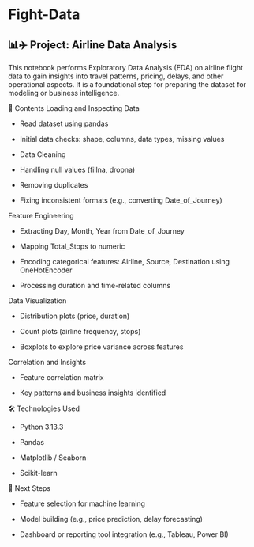 # Fight-Data

## 📊✈️ Project: Airline Data Analysis
This notebook performs Exploratory Data Analysis (EDA) on airline flight data to gain insights into travel patterns, pricing, delays, and other operational aspects. It is a foundational step for preparing the dataset for modeling or business intelligence.

📁 Contents
Loading and Inspecting Data

- Read dataset using pandas

- Initial data checks: shape, columns, data types, missing values

- Data Cleaning

- Handling null values (fillna, dropna)

- Removing duplicates

- Fixing inconsistent formats (e.g., converting Date_of_Journey)

Feature Engineering

- Extracting Day, Month, Year from Date_of_Journey

- Mapping Total_Stops to numeric

- Encoding categorical features: Airline, Source, Destination using OneHotEncoder

- Processing duration and time-related columns

Data Visualization

- Distribution plots (price, duration)

- Count plots (airline frequency, stops)

- Boxplots to explore price variance across features

Correlation and Insights

- Feature correlation matrix

- Key patterns and business insights identified

🛠️ Technologies Used
- Python 3.13.3

- Pandas

- Matplotlib / Seaborn

- Scikit-learn

🧠 Next Steps
- Feature selection for machine learning

- Model building (e.g., price prediction, delay forecasting)

- Dashboard or reporting tool integration (e.g., Tableau, Power BI)
